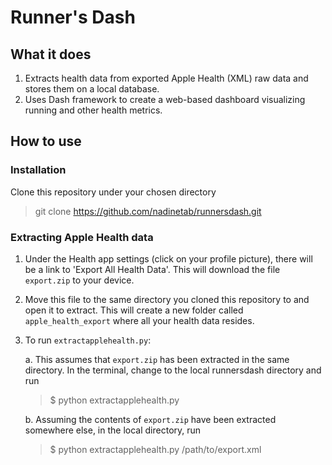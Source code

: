 # Runner's Dash

## What it does
1. Extracts health data from exported Apple Health (XML) raw data and stores them on a local database.
2. Uses Dash framework to create a web-based dashboard visualizing running and other health metrics.

## How to use

### Installation
Clone this repository under your chosen directory
> git clone https://github.com/nadinetab/runnersdash.git

### Extracting Apple Health data
1. Under the Health app settings (click on your profile picture), there will be a link to 'Export All Health Data'. This will download the file `export.zip` to your device. 
2. Move this file to the same directory you cloned this repository to and open it to extract. This will create a new folder called `apple_health_export` where all your health data resides.
3. To run `extractapplehealth.py`:

    a. This assumes that `export.zip` has been extracted in the same directory. In the terminal, change to the local runnersdash directory and run
    > $ python extractapplehealth.py

    b. Assuming the contents of `export.zip` have been extracted somewhere else, in the local directory, run
    > $ python extractapplehealth.py /path/to/export.xml

<!--- TO-DO: Add a list of dependencies --->